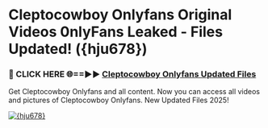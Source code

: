 # Cleptocowboy Onlyfans Original Videos 0nlyFans Leaked - Files Updated! ({hju678})

<h3>🔴 CLICK HERE 🌐==►► <a href="https://tinyurl.com/ms9xzufz" rel="nofollow">Cleptocowboy Onlyfans Updated Files</a></h3>

Get Cleptocowboy Onlyfans and all content. Now you can access all videos and pictures of Cleptocowboy Onlyfans. New Updated Files 2025!

[![{hju678}](https://i.imgur.com/PQ7UWWw.gif)](https://tinyurl.com/ms9xzufz)